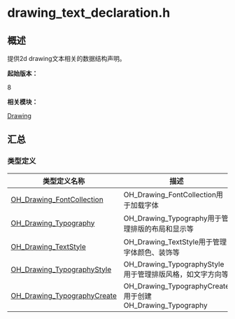 # drawing_text_declaration.h


## 概述

提供2d drawing文本相关的数据结构声明。

**起始版本：**

8

**相关模块：**

[Drawing](_drawing.md)


## 汇总


### 类型定义

  | 类型定义名称 | 描述 | 
| -------- | -------- |
| [OH_Drawing_FontCollection](_drawing.md#oh_drawing_fontcollection) | OH_Drawing_FontCollection用于加载字体 | 
| [OH_Drawing_Typography](_drawing.md#oh_drawing_typography) | OH_Drawing_Typography用于管理排版的布局和显示等 | 
| [OH_Drawing_TextStyle](_drawing.md#oh_drawing_textstyle) | OH_Drawing_TextStyle用于管理字体颜色、装饰等 | 
| [OH_Drawing_TypographyStyle](_drawing.md#oh_drawing_typographystyle) | OH_Drawing_TypographyStyle用于管理排版风格，如文字方向等 | 
| [OH_Drawing_TypographyCreate](_drawing.md#oh_drawing_typographycreate) | OH_Drawing_TypographyCreate用于创建OH_Drawing_Typography | 
